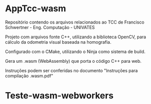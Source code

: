 # AppTcc-wasm

Repositório contendo os arquivos relacionados ao TCC de Francisco Schwertner - Eng. Computação - UNIVATES

Projeto com arquivos fonte C++, utilizando a biblioteca OpenCV, para cálculo da odometria visual baseada na homografia. 

Configurado com o CMake, utilizando o Ninja como sistema de build.

Gera um .wasm (WebAssembly) que porta o código C++ para web.

Instruções podem ser conferidas no documento "Instruções para compilação .wasm.pdf"

# Teste-wasm-webworkers
